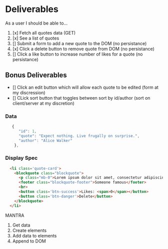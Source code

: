 # Deliverables
As a user I should be able to...
1. [x] Fetch all quotes data (GET)
2. [x] See a list of quotes
3. [] Submit a form to add a new quote to the DOM (no persistance)
4. [x] Click a delete button to remove quote from DOM (no persistance)
5. [] Click a like button to increase number of likes for a quote (no persistance)

## Bonus Deliverables
- [] Click an edit button which will allow each quote to be edited (form at my discression)
- [] CLick sort button that toggles between sort by id/author (sort on client/server at my discretion)


### Data
``` javascript 
   {
      "id": 1,
      "quote": "Expect nothing. Live frugally on surprise.",
      "author": "Alice Walker"
    },

```


### Display Spec
  ```html
    <li class='quote-card'>
      <blockquote class="blockquote">
        <p class="mb-0">Lorem ipsum dolor sit amet, consectetur adipiscing elit. Integer posuere erat a ante.</p>
        <footer class="blockquote-footer">Someone famous</footer>
        <br>
        <button class='btn-success'>Likes: <span>0</span></button>
        <button class='btn-danger'>Delete</button>
      </blockquote>
    </li>
  ```

MANTRA
1. Get data
2. Create elements
3. Add data to elements
4. Append to DOM